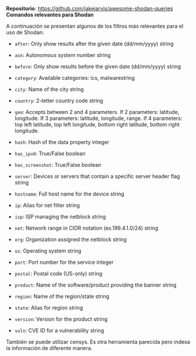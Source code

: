 **Repositorio**: https://github.com/jakejarvis/awesome-shodan-queries
**Comandos relevantes para Shodan**

A continuación se presentan algunos de los filtros más relevantes para el uso de Shodan:

- `after`: Only show results after the given date (dd/mm/yyyy) string
    
- `asn`: Autonomous system number string
    
- `before`: Only show results before the given date (dd/mm/yyyy) string
    
- `category`: Available categories: ics, malwarestring
    
- `city`: Name of the city string
    
- `country`: 2-letter country code string
    
- `geo`: Accepts between 2 and 4 parameters. If 2 parameters: latitude, longitude. If 3 parameters: latitude, longitude, range. If 4 parameters: top left latitude, top left longitude, bottom right latitude, bottom right longitude.
    
- `hash`: Hash of the data property integer
    
- `has_ipv6`: True/False boolean
    
- `has_screenshot`: True/False boolean
    
- `server`: Devices or servers that contain a specific server header flag string
    
- `hostname`: Full host name for the device string
    
- `ip`: Alias for net filter string
    
- `isp`: ISP managing the netblock string
    
- `net`: Network range in CIDR notation (ex.199.4.1.0/24) string
    
- `org`: Organization assigned the netblock string
    
- `os`: Operating system string
    
- `port`: Port number for the service integer
    
- `postal`: Postal code (US-only) string
    
- `product`: Name of the software/product providing the banner string
    
- `region`: Name of the region/state string
    
- `state`: Alias for region string
    
- `version`: Version for the product string
    
- `vuln`: CVE ID for a vulnerability string

También se puede utilizar censys. Es otra herramienta parecida pero indexa la información de diferente manera.